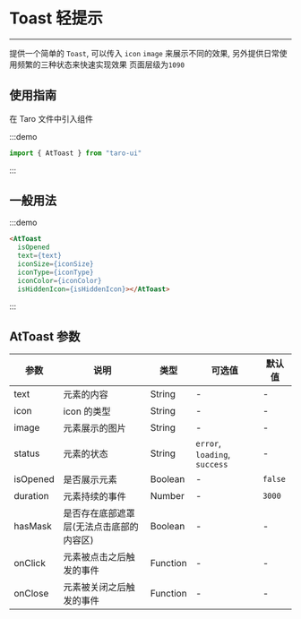 # Toast 轻提示

---

提供一个简单的 `Toast`, 可以传入 `icon` `image` 来展示不同的效果, 另外提供日常使用频繁的三种状态来快速实现效果 页面层级为`1090`

## 使用指南

在 Taro 文件中引入组件

:::demo

```js
import { AtToast } from "taro-ui"
```

:::

## 一般用法

:::demo

```html
<AtToast
  isOpened
  text={text}
  iconSize={iconSize}
  iconType={iconType}
  iconColor={iconColor}
  isHiddenIcon={isHiddenIcon}></AtToast>
```

:::

## AtToast 参数

| 参数     | 说明                                     | 类型     | 可选值                        | 默认值  |
| -------- | ---------------------------------------- | -------- | ----------------------------- | ------- |
| text     | 元素的内容                               | String   | -                             | -       |
| icon     | icon 的类型                              | String   | -                             | -       |
| image    | 元素展示的图片                           | String   | -                             | -       |
| status   | 元素的状态                               | String   | `error`, `loading`, `success` | -       |
| isOpened | 是否展示元素                             | Boolean  | -                             | `false` |
| duration | 元素持续的事件                           | Number   | -                             | `3000`  |
| hasMask  | 是否存在底部遮罩层(无法点击底部的内容区) | Boolean  | -                             | -       |
| onClick  | 元素被点击之后触发的事件                 | Function | -                             | -       |
| onClose  | 元素被关闭之后触发的事件                 | Function | -                             | -       |
